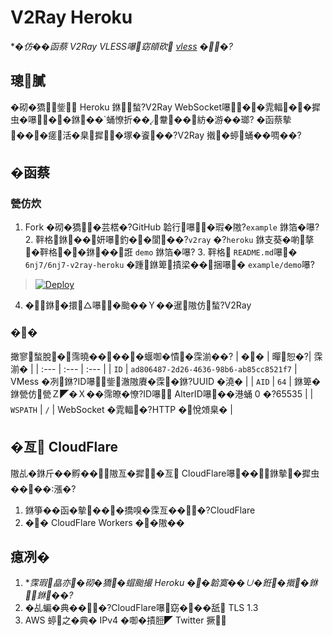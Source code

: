 # V2Ray Heroku

**�仿��函蔡 V2Ray VLESS嚗窈頧砍 [vless](https://github.com/6nj7/6nj7-v2ray-heroku/tree/vless) ��?*

## 璁膩

�砌�獢鈭 Heroku 銝蝵?V2Ray WebSocket嚗��雿輻��摨虫�嚗��銝��蛹憭折��韏��紡�游��瑯?
�函蔡摰���瘥活�臬摨�塚�餈��?V2Ray 撠�蝏蛹��啁��?
## �函蔡

### 甇仿炊

 1. Fork �砌�獢�芸楛�?GitHub 韐行嚗�瑕�隞?`example` 銝箔�嚗? 2. 靽格銝��妍嚗釣��閬��?`v2ray` �?`heroku` 銝支葵�喲摮�靽格��銝��誑 `demo` 銝箔�嚗? 3. 靽格 `README.md`嚗� `6nj7/6nj7-v2ray-heroku` �踵銝箄撌梁��捆嚗� `example/demo`嚗?
> [![Deploy](https://www.herokucdn.com/deploy/button.png)](https://dashboard.heroku.com/new?template=//https://github.com/diudiuyyy/abcde)

 4. �銝�擐△嚗�颱��Ｙ��暹隞仿蝵?V2Ray

### ��

撖寥蝵脫�霈曉�����蝘啣�憒�霂湔��?
| �� | 暺恕�?| 霂湔� |
| :--- | :--- | :--- |
| `ID` | `ad806487-2d26-4636-98b6-ab85cc8521f7` | VMess �冽銝?ID嚗鈭澈隞賡�霂�銝?UUID �澆� |
| `AID` | `64` | 銝箄�銝甇仿甇Ｚ◤�Ｘ��霈暸�憭?ID嚗 AlterID嚗��港蛹 0 �?65535 |
| `WSPATH` | `/` | WebSocket �雿輻�?HTTP �悅頝臬� |

## �亙 CloudFlare

隞乩�銝斤��孵��隞亙�摨�亙 CloudFlare嚗��銝摰�摨虫����漲�?
 1. 銝箏��函�摰���撟嗅�霂亙���?CloudFlare
 2. �� CloudFlare Workers ��隞��

## 瘜冽�

 1. **霂瑕皛亦�砌�獢�蝐颱撮 Heroku ��韐寞��∪�銋�撠�銝銝��?*
 2. �乩蝙�典���?CloudFlare嚗窈���舐 TLS 1.3
 3. AWS 蝏之�典� IPv4 �啣�撌脰◤ Twitter 撅
